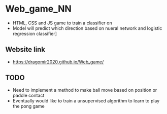 # Web_game_NN
- HTML, CSS and JS game to train a classifier on
- Model will predict which direction based on nueral network and logistic regression classifier]

## Website link
- https://dragomir2020.github.io/Web_game/

## TODO
- Need to implement a method to make ball move based on position or paddle contact
- Eventually would like to train a unsupervised algorithm to learn to play the pong game
